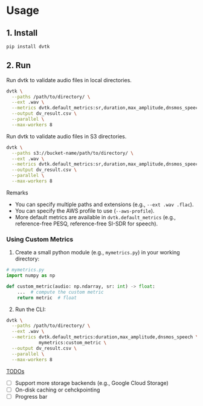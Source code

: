 # Usage

## 1. Install

```bash
pip install dvtk
```

## 2. Run

Run dvtk to validate audio files in local directories.
```bash
dvtk \
  --paths /path/to/directory/ \
  --ext .wav \
  --metrics dvtk.default_metrics:sr,duration,max_amplitude,dnsmos_speech \
  --output dv_result.csv \
  --parallel \
  --max-workers 8
```

Run dvtk to validate audio files in S3 directories.
```bash
dvtk \
  --paths s3://bucket-name/path/to/directory/ \
  --ext .wav \
  --metrics dvtk.default_metrics:sr,duration,max_amplitude,dnsmos_speech \
  --output dv_result.csv \
  --parallel \
  --max-workers 8
```

Remarks
- You can specify multiple paths and extensions (e.g., `--ext .wav .flac`).
- You can specify the AWS profile to use (`--aws-profile`).
- More default metrics are available in `dvtk.default_metrics` (e.g., reference-free PESQ, reference-free SI-SDR for speech).


### Using Custom Metrics

1. Create a small python module (e.g., `mymetrics.py`) in your working directory:

```python
# mymetrics.py
import numpy as np

def custom_metric(audio: np.ndarray, sr: int) -> float:
    ...  # compute the custom metric
    return metric  # float
```

2. Run the CLI:
```bash
dvtk \
  --paths /path/to/directory/ \
  --ext .wav \
  --metrics dvtk.default_metrics:duration,max_amplitude,dnsmos_speech \
            mymetrics:custom_metric \
  --output dv_result.csv \
  --parallel \
  --max-workers 8
```


[TODOs](https://chatgpt.com/share/684056bd-6d9c-8012-9174-938f44271299)
- [ ] Support more storage backends (e.g., Google Cloud Storage)
- [ ] On-disk caching or cehckpointing
- [ ] Progress bar